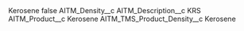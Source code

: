 <?xml version="1.0" encoding="UTF-8"?>
<CustomMetadata xmlns="http://soap.sforce.com/2006/04/metadata" xmlns:xsi="http://www.w3.org/2001/XMLSchema-instance" xmlns:xsd="http://www.w3.org/2001/XMLSchema">
    <label>Kerosene</label>
    <protected>false</protected>
    <values>
        <field>AITM_Density__c</field>
        <value xsi:nil="true"/>
    </values>
    <values>
        <field>AITM_Description__c</field>
        <value xsi:type="xsd:string">KRS</value>
    </values>
    <values>
        <field>AITM_Product__c</field>
        <value xsi:type="xsd:string">Kerosene</value>
    </values>
    <values>
        <field>AITM_TMS_Product_Density__c</field>
        <value xsi:type="xsd:string">Kerosene</value>
    </values>
</CustomMetadata>
